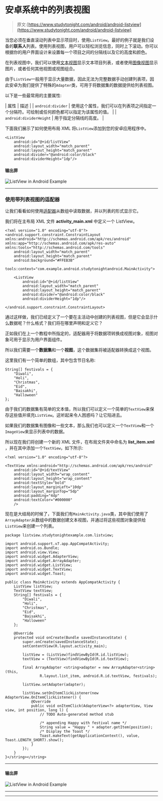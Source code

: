# 安卓系统中的列表视图

> 原文:[https://www.studytonight.com/android/android-listview](https://www.studytonight.com/android/android-listview)

当您必须在垂直滚动列表中显示项目时，使用`ListView`。最好的例子就是我们设备的**联系人**列表。使用列表视图，用户可以轻松浏览信息，同时上下滚动。你可以根据你的用户界面设计来设置每一个项目之间的分隔线以及它的高度和颜色。

在列表视图中，我们可以使用[文本视图](android-textview)显示文本项目列表，或者使用[图像视图](android-imageview)显示图片，或者任何其他视图或视图组合。

由于`ListView`一般用于显示大量数据，因此无法为完整数据手动创建列表项，因此安卓为我们提供了特殊的`Adapter`类，可用于将数据集的数据提供给列表视图。

以下是一些最常用的主要属性:

| 属性 | 描述 |
| `android:divider` | 使用这个属性，我们可以在列表项之间指定一个分隔符。可绘制或任何颜色都可以指定为该属性的值。 |
| `android:dividerHeight` | 用于指定分隔线的高度。 |

下面我们展示了如何使用布局 XML 将`ListView`添加到您的安卓应用程序中。

```
<ListView
    android:id="@+id/listView"
    android:layout_width="match_parent"
    android:layout_height="match_parent"
    android:divider="@android:color/black"
    android:dividerHeight="1dp"/>
```

#### 输出屏

![ListView in Android Example](../Images/d3efbc0c7901bb9193482c517746ea4e.png)

* * *

### 使用带列表视图的适配器

让我们看看如何使用[适配器](adapter-and-adapter-view)从数组中读取数据，并以列表的形式显示它。

我们将在主布局 XML 文件 **activity_main.xml** 中定义一个 ListView。

```
<?xml version="1.0" encoding="utf-8"?>
<android.support.constraint.ConstraintLayout xmlns:android="http://schemas.android.com/apk/res/android" xmlns:app="http://schemas.android.com/apk/res-auto" xmlns:tools="http://schemas.android.com/tools"
    android:layout_width="match_parent"
    android:layout_height="match_parent"
    android:background="#FFEB3B"
    tools:context="com.example.android.studytonightandroid.MainActivity">

    <ListView
        android:id="@+id/listView"
        android:layout_width="match_parent"
        android:layout_height="match_parent"
        android:divider="@android:color/black"
        android:dividerHeight="1dp"/>

</android.support.constraint.ConstraintLayout>
```

通过这样做，我们已经定义了一个要在主活动中创建的列表视图，但是它会显示什么数据呢？什么格式？我们将在哪里声明和定义它？

正如我们在上一个教程中所指定的，适配器用于将数据项转换成视图对象，视图对象可用于显示为用户界面组件。

所以我们需要一个**数据集**和一个**视图**，这个数据集将被适配器转换成这个视图。

这里我们有一个简单的数组，其中包含节日名称:

```
String[] festivals = {
    "Diwali",
    "Holi",
    "Christmas",
    "Eid",
    "Baisakhi",
    "Halloween"
};
```

由于我们的数据集有简单的文本值，所以我们可以定义一个简单的`TextView`来保存这些值并填充`ListView`。这听起来令人困惑吗？让它陷进去。

如果我们的数据集有图像和一些文本，那么我们也可以定义一个`TextView`和一个`ImageView`来显示列表中的数据。

所以现在我们将创建一个新的 XML 文件，在布局文件夹中命名为 **list_item.xml** ，并在其中添加一个`TextView`，如下所示:

```
<?xml version="1.0" encoding="utf-8"?> 

<TextView xmlns:android="http://schemas.android.com/apk/res/android"  
    android:id="@+id/textView"  
    android:layout_width="wrap_content"  
    android:layout_height="wrap_content"
    android:textStyle="bold" 
    android:layout_marginLeft="10dp"  
    android:layout_marginTop="5dp"  
    android:padding="4dp"  
    android:textColor="#000000"  
    />
```

现在是大结局的时候了，下面我们有`MainActivity.java`类，其中我们使用了`ArrayAdapter`从数组中的数据创建文本视图，并通过将这些视图对象提供给`ListView`来创建一个列表。

```
package listview.studytonightexample.com.listview;  

import android.support.v7.app.AppCompatActivity;  
import android.os.Bundle;  
import android.view.View;  
import android.widget.AdapterView;  
import android.widget.ArrayAdapter;  
import android.widget.ListView;  
import android.widget.TextView;  
import android.widget.Toast;  

public class MainActivity extends AppCompatActivity {  
    ListView listView;  
    TextView textView;  
    String[] festivals = {
        "Diwali",
        "Holi",
        "Christmas",
        "Eid",
        "Baisakhi",
        "Halloween"
    };

    @Override  
    protected void onCreate(Bundle savedInstanceState) {  
        super.onCreate(savedInstanceState);  
        setContentView(R.layout.activity_main);  

        listView = (ListView)findViewById(R.id.listView);  
        textView = (TextView)findViewById(R.id.textView);  

        final ArrayAdapter <string>adapter = new ArrayAdapter<string>(this,  
                R.layout.list_item, android.R.id.textView, festivals);  

        listView.setAdapter(adapter);  

        listView.setOnItemClickListener(new AdapterView.OnItemClickListener() {  
            @Override  
            public void onItemClick(AdapterView<?> adapterView, View view, int position, long l) {  
                // TODO Auto-generated method stub  

                /* appending Happy with festival name */
                String value = "Happy " + adapter.getItem(position);  
                /* Display the Toast */
                Toast.makeText(getApplicationContext(), value, Toast.LENGTH_SHORT).show();  
            }  
        });  
    }  
}</string></string>
```

* * *

#### 输出屏

![ListView in Android Example](../Images/f7ed32f9bab4cccdef724ca09d6ed263.png)

* * *

* * *